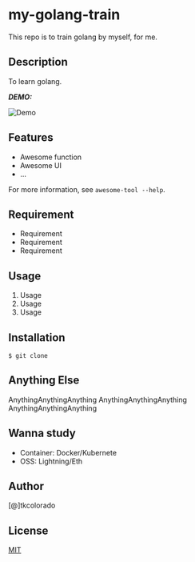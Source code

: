 # my-golang-train
This repo is to train golang by myself, for me.

## Description
To learn golang.

***DEMO:***

![Demo](https://image-url.gif)

## Features

- Awesome function
- Awesome UI
- ...

For more information, see `awesome-tool --help`.

## Requirement

- Requirement
- Requirement
- Requirement

## Usage

1. Usage
2. Usage
3. Usage

## Installation

    $ git clone 

## Anything Else

AnythingAnythingAnything
AnythingAnythingAnything
AnythingAnythingAnything

## Wanna study
- Container: Docker/Kubernete
- OSS: Lightning/Eth

## Author

[@]tkcolorado

## License

[MIT](http:/mit-license.org)

